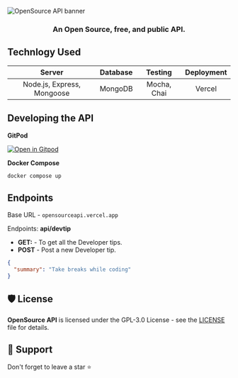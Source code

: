 ![OpenSource API banner](https://user-images.githubusercontent.com/51878265/212617054-61bc38e5-ea65-4594-a23c-f46de14b7fec.png)

<h3 align="center" >An Open Source, free, and public API.<h3>

## Technlogy Used

|  Server | Database | Testing | Deployment |
| :-----: | :------: | :-----: | :--------: |
| Node.js, Express, Mongoose | MongoDB | Mocha, Chai | Vercel |

## Developing the API

**GitPod**

[![Open in Gitpod](https://gitpod.io/button/open-in-gitpod.svg)](https://gitpod.io/#https://github.com/Pradumnasaraf/OpenSource-API)

**Docker Compose**

```bash
docker compose up
```

</div>

## Endpoints

Base URL - `opensourceapi.vercel.app`

Endpoints: **api/devtip**

- **GET:** - To get all the Developer tips.
- **POST** - Post a new Developer tip.

```json
{
  "summary": "Take breaks while coding"
}
```


## 🛡️ License

**OpenSource API** is licensed under the GPL-3.0 License - see the [LICENSE](/LICENSE) file for details.


## 🙏 Support

Don't forget to leave a star ⭐️
